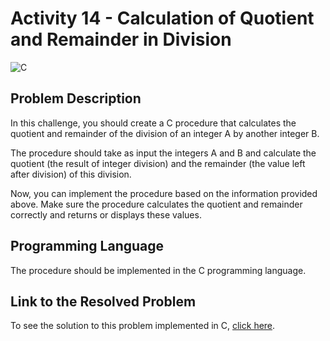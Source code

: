 # Activity 14 - Calculation of Quotient and Remainder in Division

![C](https://img.shields.io/badge/c-DA1F26?style=for-the-badge&logo=c&logoColor=white)

## Problem Description

In this challenge, you should create a C procedure that calculates the quotient and remainder of the division of an integer A by another integer B.

The procedure should take as input the integers A and B and calculate the quotient (the result of integer division) and the remainder (the value left after division) of this division.

Now, you can implement the procedure based on the information provided above. Make sure the procedure calculates the quotient and remainder correctly and returns or displays these values.

## Programming Language

The procedure should be implemented in the C programming language.

## Link to the Resolved Problem

To see the solution to this problem implemented in C, [click here](/2020_2/CAP/Cycle8/Challenges/T14/T14.c).